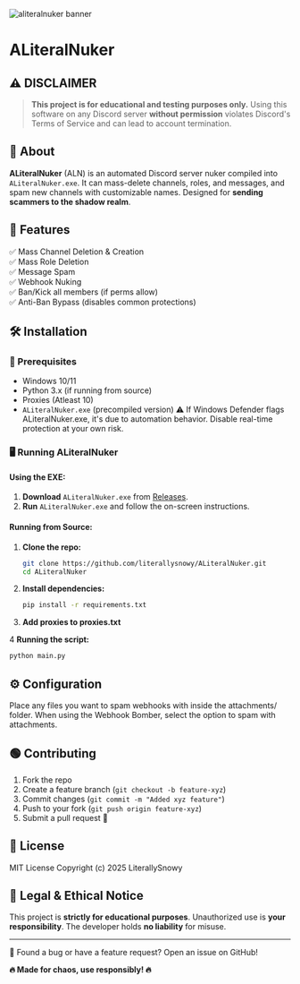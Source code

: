 ![aliteralnuker banner](https://github.com/user-attachments/assets/a36fbe19-90c8-4911-8019-3525f3585685)

# ALiteralNuker

## ⚠️ DISCLAIMER
> **This project is for educational and testing purposes only.** Using this software on any Discord server **without permission** violates Discord's Terms of Service and can lead to account termination.

## 📌 About
**ALiteralNuker** (ALN) is an automated Discord server nuker compiled into `ALiteralNuker.exe`. It can mass-delete channels, roles, and messages, and spam new channels with customizable names. Designed for **sending scammers to the shadow realm**.

## 🚀 Features
✅ Mass Channel Deletion & Creation  
✅ Mass Role Deletion  
✅ Message Spam  
✅ Webhook Nuking  
✅ Ban/Kick all members (if perms allow)  
✅ Anti-Ban Bypass (disables common protections)  

## 🛠️ Installation
### 🔗 Prerequisites
- Windows 10/11
- Python 3.x (if running from source)
- Proxies (Atleast 10)
- `ALiteralNuker.exe` (precompiled version)
⚠️ If Windows Defender flags ALiteralNuker.exe, it's due to automation behavior. Disable real-time protection at your own risk.

### 🖥️ Running ALiteralNuker
#### Using the EXE:
1. **Download** `ALiteralNuker.exe` from [Releases](https://github.com/SkitDev/ALiteralNukerReborn/releases).
2. **Run** `ALiteralNuker.exe` and follow the on-screen instructions.

#### Running from Source:
1. **Clone the repo:**  
   ```sh
   git clone https://github.com/literallysnowy/ALiteralNuker.git
   cd ALiteralNuker
   ```
2. **Install dependencies:**  
   ```sh
   pip install -r requirements.txt
   ```
3. **Add proxies to proxies.txt**  

4 **Running the script:**
   ```sh
   python main.py
   ```

## ⚙️ Configuration
Place any files you want to spam webhooks with inside the attachments/ folder. When using the Webhook Bomber, select the option to spam with attachments.

## 🟢 Contributing  
1. Fork the repo  
2. Create a feature branch (`git checkout -b feature-xyz`)  
3. Commit changes (`git commit -m "Added xyz feature"`)  
4. Push to your fork (`git push origin feature-xyz`)  
5. Submit a pull request 🎉  


## 🧾 License  
MIT License
Copyright (c) 2025 LiterallySnowy  


## 🛑 Legal & Ethical Notice
This project is **strictly for educational purposes**. Unauthorized use is **your responsibility**. The developer holds **no liability** for misuse.

---

🚀 Found a bug or have a feature request? Open an issue on GitHub!

**🔥 Made for chaos, use responsibly! 🔥**
